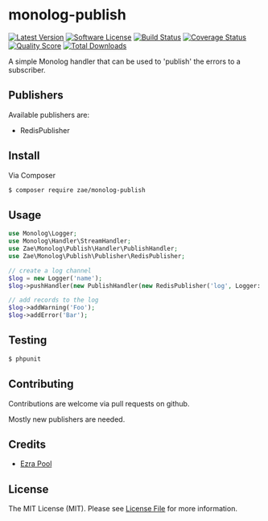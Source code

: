 # monolog-publish

[![Latest Version](https://img.shields.io/github/release/zae/monolog-publish.svg?style=flat-square)](https://github.com/zae/monolog-publish/releases)
[![Software License](https://img.shields.io/badge/license-MIT-brightgreen.svg?style=flat-square)](LICENSE.md)
[![Build Status](https://img.shields.io/travis/zae/monolog-publish/master.svg?style=flat-square)](https://travis-ci.org/zae/monolog-publish)
[![Coverage Status](https://img.shields.io/scrutinizer/coverage/g/zae/monolog-publish.svg?style=flat-square)](https://scrutinizer-ci.com/g/zae/monolog-publish/code-structure)
[![Quality Score](https://img.shields.io/scrutinizer/g/zae/monolog-publish.svg?style=flat-square)](https://scrutinizer-ci.com/g/zae/monolog-publish)
[![Total Downloads](https://img.shields.io/packagist/dt/zae/monolog-publish.svg?style=flat-square)](https://packagist.org/packages/zae/monolog-publish)

A simple Monolog handler that can be used to 'publish' the errors to a subscriber.

## Publishers

Available publishers are:

- RedisPublisher

## Install

Via Composer

``` bash
$ composer require zae/monolog-publish
```

## Usage

``` php
use Monolog\Logger;
use Monolog\Handler\StreamHandler;
use Zae\Monolog\Publish\Handler\PublishHandler;
use Zae\Monolog\Publish\Publisher\RedisPublisher;

// create a log channel
$log = new Logger('name');
$log->pushHandler(new PublishHandler(new RedisPublisher('log', Logger::WARNING)));

// add records to the log
$log->addWarning('Foo');
$log->addError('Bar');
```

## Testing

``` bash
$ phpunit
```

## Contributing

Contributions are welcome via pull requests on github.

Mostly new publishers are needed.

## Credits

- [Ezra Pool](https://github.com/Zae)

## License

The MIT License (MIT). Please see [License File](LICENSE.md) for more information.
